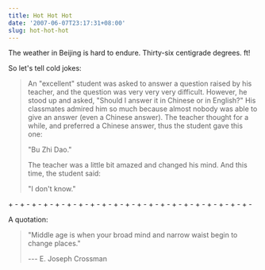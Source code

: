 ```yaml
---
title: Hot Hot Hot
date: '2007-06-07T23:17:31+08:00'
slug: hot-hot-hot
---
```


The weather in Beijing is hard to endure. Thirty-six centigrade degrees. ft!

So let's tell cold jokes:

> An "excellent" student was asked to answer a question raised by his teacher, and the question was very very very difficult. However, he stood up and asked, "Should I answer it in Chinese or in English?" His classmates admired him so much because almost nobody was able to give an answer (even a Chinese answer). The teacher thought for a while, and preferred a Chinese answer, thus the student gave this one:
> 
> "Bu Zhi Dao."
> 
> The teacher was a little bit amazed and changed his mind. And this time, the student said:
> 
> "I don't know."  

\+ - + - + - + - + - + - + - + - + - + - + - + - + - + - + - + - + - + - + - + - + -

A quotation:

> "Middle age is when your broad mind and narrow waist begin to change places."
> 
> --- E. Joseph Crossman
